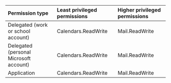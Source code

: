 |Permission type|Least privileged permissions|Higher privileged permissions|
|:---|:---|:---|
|Delegated (work or school account)|Calendars.ReadWrite|Mail.ReadWrite|
|Delegated (personal Microsoft account)|Calendars.ReadWrite|Mail.ReadWrite|
|Application|Calendars.ReadWrite|Mail.ReadWrite|